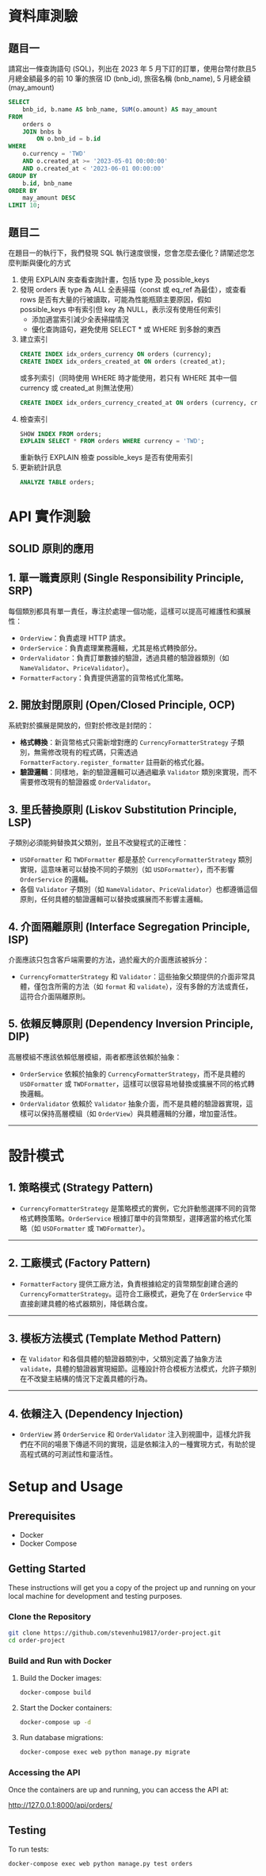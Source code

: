 # 資料庫測驗

## 題目一
請寫出一條查詢語句 (SQL)，列出在 2023 年 5 月下訂的訂單，使用台幣付款且5月總金額最多的前 10 筆的旅宿 ID (bnb_id), 旅宿名稱 (bnb_name), 5 月總金額 (may_amount)

```sql
SELECT
    bnb_id, b.name AS bnb_name, SUM(o.amount) AS may_amount
FROM
    orders o
    JOIN bnbs b
        ON o.bnb_id = b.id
WHERE
    o.currency = 'TWD'
    AND o.created_at >= '2023-05-01 00:00:00'
    AND o.created_at < '2023-06-01 00:00:00'
GROUP BY
    b.id, bnb_name
ORDER BY
    may_amount DESC
LIMIT 10;
```

## 題目二
在題目一的執行下，我們發現 SQL 執行速度很慢，您會怎麼去優化？請闡述您怎麼判斷與優化的方式


1. 使用 EXPLAIN 來查看查詢計畫，包括 type 及 possible_keys
2. 發現 orders 表 type 為 ALL 全表掃描（const 或 eq_ref 為最佳），或查看 rows 是否有大量的行被讀取，可能為性能瓶頸主要原因，假如 possible_keys 中有索引但 key 為 NULL，表示沒有使用任何索引
    - 添加適當索引減少全表掃描情況
    - 優化查詢語句，避免使用 SELECT * 或 WHERE 到多餘的東西
3. 建立索引
   ```sql
   CREATE INDEX idx_orders_currency ON orders (currency);
   CREATE INDEX idx_orders_created_at ON orders (created_at);
   ```
   或多列索引（同時使用 WHERE 時才能使用，若只有 WHERE 其中一個 currency 或 created_at 則無法使用）
   ```sql
   CREATE INDEX idx_orders_currency_created_at ON orders (currency, created_at);
   ```
4. 檢查索引
   ```sql
   SHOW INDEX FROM orders;
   EXPLAIN SELECT * FROM orders WHERE currency = 'TWD';
   ```
   重新執行 EXPLAIN 檢查 possible_keys 是否有使用索引
5. 更新統計訊息
   ```sql
   ANALYZE TABLE orders;
   ```

# API 實作測驗
## SOLID 原則的應用

## 1. 單一職責原則 (Single Responsibility Principle, SRP)

每個類別都具有單一責任，專注於處理一個功能，這樣可以提高可維護性和擴展性：
- `OrderView`：負責處理 HTTP 請求。
- `OrderService`：負責處理業務邏輯，尤其是格式轉換部分。
- `OrderValidator`：負責訂單數據的驗證，透過具體的驗證器類別（如 `NameValidator`、`PriceValidator`）。
- `FormatterFactory`：負責提供適當的貨幣格式化策略。

## 2. 開放封閉原則 (Open/Closed Principle, OCP)

系統對於擴展是開放的，但對於修改是封閉的：
- **格式轉換**：新貨幣格式只需新增對應的 `CurrencyFormatterStrategy` 子類別，無需修改現有的程式碼，只需透過 `FormatterFactory.register_formatter` 註冊新的格式化器。
- **驗證邏輯**：同樣地，新的驗證邏輯可以通過繼承 `Validator` 類別來實現，而不需要修改現有的驗證器或 `OrderValidator`。

## 3. 里氏替換原則 (Liskov Substitution Principle, LSP)

子類別必須能夠替換其父類別，並且不改變程式的正確性：
- `USDFormatter` 和 `TWDFormatter` 都是基於 `CurrencyFormatterStrategy` 類別實現，這意味著可以替換不同的子類別（如 `USDFormatter`），而不影響 `OrderService` 的邏輯。
- 各個 `Validator` 子類別（如 `NameValidator`、`PriceValidator`）也都遵循這個原則，任何具體的驗證邏輯可以替換或擴展而不影響主邏輯。

## 4. 介面隔離原則 (Interface Segregation Principle, ISP)

介面應該只包含客戶端需要的方法，過於龐大的介面應該被拆分：
- `CurrencyFormatterStrategy` 和 `Validator`：這些抽象父類提供的介面非常具體，僅包含所需的方法（如 `format` 和 `validate`），沒有多餘的方法或責任，這符合介面隔離原則。

## 5. 依賴反轉原則 (Dependency Inversion Principle, DIP)

高層模組不應該依賴低層模組，兩者都應該依賴於抽象：
- `OrderService` 依賴於抽象的 `CurrencyFormatterStrategy`，而不是具體的 `USDFormatter` 或 `TWDFormatter`，這樣可以很容易地替換或擴展不同的格式轉換邏輯。
- `OrderValidator` 依賴於 `Validator` 抽象介面，而不是具體的驗證器實現，這樣可以保持高層模組（如 `OrderView`）與具體邏輯的分離，增加靈活性。

---

# 設計模式

## 1. 策略模式 (Strategy Pattern)

- `CurrencyFormatterStrategy` 是策略模式的實例，它允許動態選擇不同的貨幣格式轉換策略。`OrderService` 根據訂單中的貨幣類型，選擇適當的格式化策略（如 `USDFormatter` 或 `TWDFormatter`）。

---

## 2. 工廠模式 (Factory Pattern)

- `FormatterFactory` 提供工廠方法，負責根據給定的貨幣類型創建合適的 `CurrencyFormatterStrategy`。這符合工廠模式，避免了在 `OrderService` 中直接創建具體的格式器類別，降低耦合度。

---

## 3. 模板方法模式 (Template Method Pattern)

- 在 `Validator` 和各個具體的驗證器類別中，父類別定義了抽象方法 `validate`，具體的驗證器實現細節。這種設計符合模板方法模式，允許子類別在不改變主結構的情況下定義具體的行為。

---

## 4. 依賴注入 (Dependency Injection)

- `OrderView` 將 `OrderService` 和 `OrderValidator` 注入到視圖中，這樣允許我們在不同的場景下傳遞不同的實現，這是依賴注入的一種實現方式，有助於提高程式碼的可測試性和靈活性。

# Setup and Usage

## Prerequisites

- Docker
- Docker Compose

## Getting Started

These instructions will get you a copy of the project up and running on your local machine for development and testing purposes.

### Clone the Repository

```bash
git clone https://github.com/stevenhu19817/order-project.git
cd order-project
```

### Build and Run with Docker

1. Build the Docker images:
   ```bash
   docker-compose build
   ```

2. Start the Docker containers:
   ```bash
   docker-compose up -d
   ```

3. Run database migrations:
   ```bash
   docker-compose exec web python manage.py migrate
   ```

### Accessing the API

Once the containers are up and running, you can access the API at:

http://127.0.0.1:8000/api/orders/

## Testing

To run tests:

```bash
docker-compose exec web python manage.py test orders
```